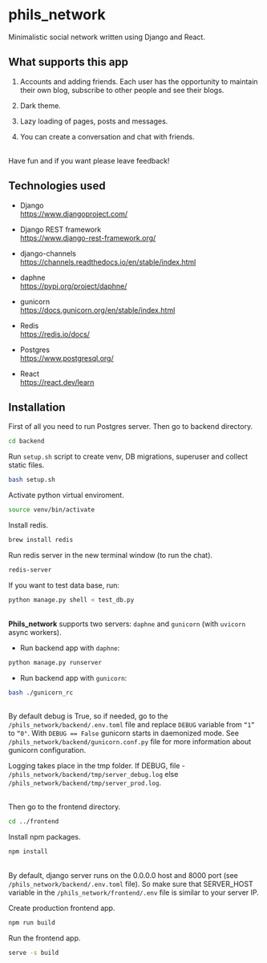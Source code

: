 # phils_network

Minimalistic social network written using Django and React.

## What supports this app
1. Accounts and adding friends. Each user has the opportunity to maintain their own blog, subscribe to other people and see their blogs.

2. Dark theme.

3. Lazy loading of pages, posts and messages.

4. You can create a conversation and chat with friends.

\
Have fun and if you want please leave feedback!

## Technologies used

* Django \
https://www.djangoproject.com/

* Django REST framework \
https://www.django-rest-framework.org/

* django-channels \
https://channels.readthedocs.io/en/stable/index.html

* daphne \
https://pypi.org/project/daphne/

* gunicorn \
https://docs.gunicorn.org/en/stable/index.html

* Redis \
https://redis.io/docs/

* Postgres \
https://www.postgresql.org/

* React \
https://react.dev/learn


## Installation

First of all you need to run Postgres server. Then go to backend directory.
```sh
cd backend
```

Run `setup.sh` script to create venv, DB migrations, superuser and collect static files.
```sh
bash setup.sh
```

Activate python virtual enviroment.
```sh
source venv/bin/activate
```

Install redis.
```sh
brew install redis
```

Run redis server in the new terminal window (to run the chat).
```sh
redis-server
```

If you want to test data base, run:
```sh
python manage.py shell < test_db.py
```

\
**Phils_network** supports two servers: `daphne` and `gunicorn` (with `uvicorn` async workers).


* Run backend app with `daphne`:
```sh
python manage.py runserver
```

* Run backend app with `gunicorn`:
```sh
bash ./gunicorn_rc
```

\
By default debug is True, so if needed, go to the `/phils_network/backend/.env.toml` file and replace `DEBUG` variable from `“1”` to `“0"`. With `DEBUG == False` gunicorn starts in daemonized mode. See `/phils_network/backend/gunicorn.conf.py` file for more information about gunicorn configuration.

Logging takes place in the tmp folder. If DEBUG, file - `/phils_network/backend/tmp/server_debug.log` else `/phils_network/backend/tmp/server_prod.log`.

\
Then go to the frontend directory.

```sh
cd ../frontend
```

Install npm packages.
```sh
npm install
```

\
By default, django server runs on the 0.0.0.0 host and 8000 port (see `/phils_network/backend/.env.toml` file). So make sure that SERVER_HOST variable in the `/phils_network/frontend/.env` file is similar to your server IP.

Create production frontend app.
```sh
npm run build
```

Run the frontend app.
```sh
serve -s build
```
